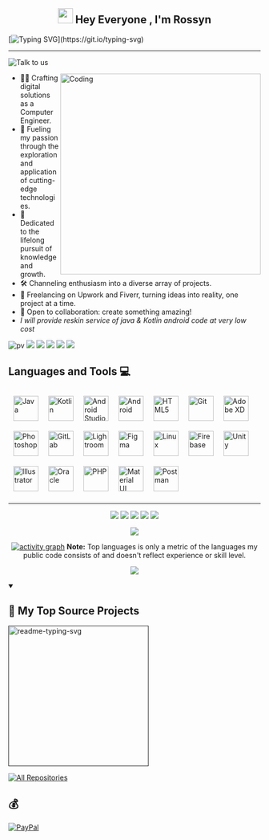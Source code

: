 <h2 align="center"><img src="https://emojis.slackmojis.com/emojis/images/1531849430/4246/blob-sunglasses.gif?1531849430" width="30"/> Hey Everyone , I'm Rossyn</h2>
<p align="center">

[![Typing SVG](https://readme-typing-svg.demolab.com?font=Poppins&size=40&pause=1000&color=F70000&center=true&vCenter=true&random=false&width=1200&lines=%F0%9F%92%BB+%22Crafting+Code%2C+Building+Dreams%22;+%F0%9F%92%BB+Welcome+to+My+GitHub+Universe!)](https://git.io/typing-svg)
</p>


---
![Talk to us](https://github.com/AndroidWithRossyn/AndroidWithRossyn/assets/118904953/b15613d0-1762-4b1b-ad01-6868f883e63d)

<img align="right" alt="Coding" width="400" src="https://github.com/AndroidWithRossyn/AndroidWithRossyn/assets/118904953/f01daec3-1d1c-4f83-89e5-7454d9a573ad">

- 👨‍💻 Crafting digital solutions as a Computer Engineer.
- 🚀 Fueling my passion through the exploration and application of cutting-edge technologies.
- 📖 Dedicated to the lifelong pursuit of knowledge and growth.
- 🛠️ Channeling enthusiasm into a diverse array of projects.
- 💼 Freelancing on Upwork and Fiverr, turning ideas into reality, one project at a time.
- 👥 Open to collaboration: create something amazing!
- *I will provide reskin service of java & Kotlin android code at very low cost*


<div align="start">

![pv](https://pageview.vercel.app/?github_user=AndroidWithRossyn)
<a href="https://t.me/banrossyn" target="_blank"><img src="https://img.shields.io/badge/Telegram-%40banrossyn-0088cc"></a>
<a href="https://wa.me/+919694260426/" target="_blank"><img src="https://img.shields.io/badge/whatsapp-%40+919694260426-25d366"></a>
<a href="https://www.linkedin.com/in/banrossyn/" target="_blank"><img src="https://img.shields.io/badge/LinkedIn-banrossyn-0A66C2"></a>
<a href="mailto:banrossyn@gmail.com"><img src="https://img.shields.io/badge/Email-banrossyn%40gmail.com-34A853"></a>
<a href="https://api.whatsapp.com/send?phone=+919694260426&text=Hello%20developers%20of%20Rossyn,%20I%20would%20like%20to%20become%20a%20tester%20of%20the%20new%20version%20of%20Your%20Products."><img src="https://img.shields.io/badge/Become Tester-PlayStore Apps-red"></a>

</div>

## Languages and Tools 💻

<div align="left">  
<a href="https://www.java.com/" target="_blank"><img style="margin: 10px" src="https://profilinator.rishav.dev/skills-assets/java-original-wordmark.svg" alt="Java" height="50" /></a><a href="https://kotlinlang.org/" target="_blank"><img style="margin: 10px" src="https://profilinator.rishav.dev/skills-assets/kotlinlang-icon.svg" alt="Kotlin" height="50" /></a><a href="https://www.android.com/intl/en_in/" target="_blank"><img style="margin: 10px" src="https://cdn.jsdelivr.net/gh/devicons/devicon/icons/androidstudio/androidstudio-original.svg" alt="Android Studio" height="50" /></a><a href="https://www.android.com/intl/en_in/" target="_blank"><img style="margin: 10px" src="https://cdn.jsdelivr.net/gh/devicons/devicon/icons/android/android-original.svg" alt="Android" height="50" /></a><a href="https://en.wikipedia.org/wiki/HTML5" target="_blank"><img style="margin: 10px" src="https://profilinator.rishav.dev/skills-assets/html5-original-wordmark.svg" alt="HTML5" height="50" /></a><a href="https://github.com/" target="_blank"><img style="margin: 10px" src="https://profilinator.rishav.dev/skills-assets/git-scm-icon.svg" alt="Git" height="50" /></a><a href="https://www.adobe.com/in/products/xd.html" target="_blank"><img style="margin: 10px" src="https://profilinator.rishav.dev/skills-assets/adobexd.png" alt="Adobe XD" height="50" /></a><a href="https://www.adobe.com/in/products/photoshop.html" target="_blank"><img style="margin: 10px" src="https://profilinator.rishav.dev/skills-assets/photoshop-plain.svg" alt="Photoshop" height="50" /></a><a href="https://about.gitlab.com/" target="_blank"><img style="margin: 10px" src="https://profilinator.rishav.dev/skills-assets/gitlab.svg" alt="GitLab" height="50" /></a><a href="https://www.adobe.com/products/photoshop-lightroom.html" target="_blank"><img style="margin: 10px" src="https://profilinator.rishav.dev/skills-assets/lightroom.png" alt="Lightroom" height="50" /></a><a href="https://www.figma.com/" target="_blank"><img style="margin: 10px" src="https://profilinator.rishav.dev/skills-assets/figma-icon.svg" alt="Figma" height="50" /></a><a href="https://www.linux.org/" target="_blank"><img style="margin: 10px" src="https://profilinator.rishav.dev/skills-assets/linux-original.svg" alt="Linux" height="50" /></a><a href="https://firebase.google.com/" target="_blank"><img style="margin: 10px" src="https://profilinator.rishav.dev/skills-assets/firebase.png" alt="Firebase" height="50" /></a><a href="https://unity.com/" target="_blank"><img style="margin: 10px" src="https://profilinator.rishav.dev/skills-assets/unity.png" alt="Unity" height="50" /></a><a href="https://www.adobe.com/in/products/illustrator.html" target="_blank"><img style="margin: 10px" src="https://profilinator.rishav.dev/skills-assets/adobe_illustrator-icon.svg" alt="Illustrator" height="50" /></a><a href="https://www.oracle.com/in/index.html" target="_blank"><img style="margin: 10px" src="https://profilinator.rishav.dev/skills-assets/oracle-original.svg" alt="Oracle" height="50" /></a><a href="https://www.php.net/" target="_blank"><img style="margin: 10px" src="https://profilinator.rishav.dev/skills-assets/php-original.svg" alt="PHP" height="50" /></a><a href="https://mui.com/" target="_blank"><img style="margin: 10px" src="https://profilinator.rishav.dev/skills-assets/mui.png" alt="Material UI" height="50" /></a><a href="https://www.postman.com/" target="_blank"><img style="margin: 10px" src="https://www.vectorlogo.zone/logos/getpostman/getpostman-icon.svg" alt="Postman" height="50" /></a>
</div>  

---
<div align="center">

![](http://github-profile-summary-cards.vercel.app/api/cards/profile-details?username=AndroidWithRossyn&theme=transparent)
![](http://github-profile-summary-cards.vercel.app/api/cards/stats?username=AndroidWithRossyn&theme=transparent)
![](http://github-profile-summary-cards.vercel.app/api/cards/productive-time?username=AndroidWithRossyn&theme=transparent&utcOffset=8)
![](http://github-profile-summary-cards.vercel.app/api/cards/repos-per-language?username=AndroidWithRossyn&theme=transparent)
![](http://github-profile-summary-cards.vercel.app/api/cards/most-commit-language?username=AndroidWithRossyn&theme=transparent)
<p align="center">
  <img alig src="https://github-profile-trophy.vercel.app/?username=AndroidWithRossyn&theme=onedark&column=-1&title=Repositories,Stars,Commits,Followers,PullRequest,MultipleLang&margin-w=10" />
</p>

[![activity graph](https://github-readme-activity-graph.vercel.app/graph?username=androidwithrossyn&bg_color=0d1117&color=ffffff&line=7240c8&point=fff7e0&area=true&hide_border=true)](https://github.com/AndroidWithRossyn/github-readme-activity-graph)
<b>Note:</b> Top languages is only a metric of the languages my public code consists of and doesn't reflect experience or skill level.
  
<p align="center">
  <img src="https://capsule-render.vercel.app/api?type=waving&color=gradient&height=60&width=1980&section=footer"/>
</p>

</div>

<details open> 
<summary><h2>📘 My Top Source Projects</h2></summary>
<p align="left">
  

<a href=""><img width="280" src="https://denvercoder1-github-readme-stats.vercel.app/api/pin/?username=AndroidWithRossyn&repo=InstagramDownloader&theme=react&bg_color=1F222E&title_color=4C88D4&hide_border=true&icon_color=fffff&show_icons=true" alt="readme-typing-svg"></a>


  <a href="https://github.com/AndroidWithRossyn?tab=repositories&sort=stargazers"><img alt="All Repositories" title="All Repositories" src="https://custom-icon-badges.demolab.com/badge/-Click%20Here%20For%20All%20My%20Repos-1F222E?style=for-the-badge&logoColor=white&logo=repo"/></a>
  
</p>
</details>


## 💰 
[![PayPal](https://img.shields.io/badge/PayPal-00457C?style=for-the-badge&logo=paypal&logoColor=white)](https://paypal.me/banrossyn) 
